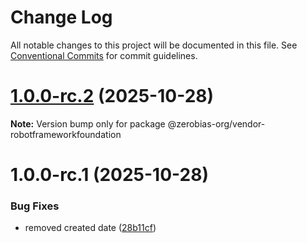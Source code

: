 # Change Log

All notable changes to this project will be documented in this file.
See [Conventional Commits](https://conventionalcommits.org) for commit guidelines.

# [1.0.0-rc.2](https://github.com/zerobias-org/vendor/compare/@zerobias-org/vendor-robotframeworkfoundation@1.0.0-rc.1...@zerobias-org/vendor-robotframeworkfoundation@1.0.0-rc.2) (2025-10-28)

**Note:** Version bump only for package @zerobias-org/vendor-robotframeworkfoundation





# 1.0.0-rc.1 (2025-10-28)


### Bug Fixes

* removed created date ([28b11cf](https://github.com/zerobias-org/vendor/commit/28b11cf2563e9cdadd4b1dc83edd60d2fcd01df0))
